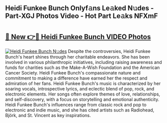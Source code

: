 ## Heidi Funkee Bunch Onlyf𝚊ns Le𝚊ked N𝚞des - Part-XGJ Photos Video - Hot Part Le𝚊ks NFXmF

# <h2><a href="http://ac11223.deff.icu/?id=Heidi+Funkee+Bunch">🔗 New 👉🔴 Heidi Funkee Bunch VIDEO Photos</a></h2>

[![Heidi Funkee Bunch N𝚞des](https://i.imgur.com/rIISA9y.gif)](http://ac11223.deff.icu/?id=Heidi+Funkee+Bunch)
Despite the controversies, Heidi Funkee Bunch's heart shines through her charitable endeavors. She has been involved in various philanthropic initiatives, including raising awareness and funds for charities such as the Make-A-Wish Foundation and the American Cancer Society. Heidi Funkee Bunch's compassionate nature and commitment to making a difference have earned her the respect and admiration of her fans. Heidi Funkee Bunch's music is characterized by her soaring vocals, introspective lyrics, and eclectic blend of pop, rock, and electronic elements. Her songs often explore themes of love, relationships, and self-discovery, with a focus on storytelling and emotional authenticity. Heidi Funkee Bunch's influences range from classic rock and pop to electronic and indie music, and she has cited artists such as Radiohead, Björk, and St. Vincent as key inspirations.
